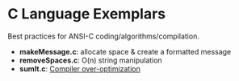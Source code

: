 # C Language Exemplars

Best practices for ANSI-C coding/algorithms/compilation.

* **makeMessage.c**: allocate space & create a formatted message
* **removeSpaces.c**: O(n) string manipulation
* **sumIt.c**: [Compiler over-optimization](sumIt.md)
